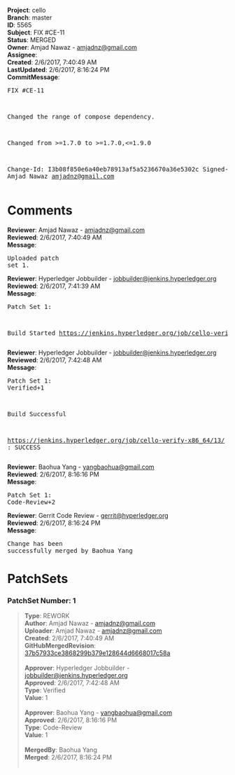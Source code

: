 <strong>Project</strong>: cello<br><strong>Branch</strong>: master<br><strong>ID</strong>: 5565<br><strong>Subject</strong>: FIX #CE-11<br><strong>Status</strong>: MERGED<br><strong>Owner</strong>: Amjad Nawaz - amjadnz@gmail.com<br><strong>Assignee</strong>:<br><strong>Created</strong>: 2/6/2017, 7:40:49 AM<br><strong>LastUpdated</strong>: 2/6/2017, 8:16:24 PM<br><strong>CommitMessage</strong>:<br><pre>FIX #CE-11

Changed the range of compose dependency.

Changed from >=1.7.0
to >=1.7.0,<=1.9.0

Change-Id: I3b08f850e6a40eb78913af5a5236670a36e5302c
Signed-off-by: Amjad Nawaz <amjadnz@gmail.com>
</pre><h1>Comments</h1><strong>Reviewer</strong>: Amjad Nawaz - amjadnz@gmail.com<br><strong>Reviewed</strong>: 2/6/2017, 7:40:49 AM<br><strong>Message</strong>: <pre>Uploaded patch set 1.</pre><strong>Reviewer</strong>: Hyperledger Jobbuilder - jobbuilder@jenkins.hyperledger.org<br><strong>Reviewed</strong>: 2/6/2017, 7:41:39 AM<br><strong>Message</strong>: <pre>Patch Set 1:

Build Started https://jenkins.hyperledger.org/job/cello-verify-x86_64/13/</pre><strong>Reviewer</strong>: Hyperledger Jobbuilder - jobbuilder@jenkins.hyperledger.org<br><strong>Reviewed</strong>: 2/6/2017, 7:42:48 AM<br><strong>Message</strong>: <pre>Patch Set 1: Verified+1

Build Successful 

https://jenkins.hyperledger.org/job/cello-verify-x86_64/13/ : SUCCESS</pre><strong>Reviewer</strong>: Baohua Yang - yangbaohua@gmail.com<br><strong>Reviewed</strong>: 2/6/2017, 8:16:16 PM<br><strong>Message</strong>: <pre>Patch Set 1: Code-Review+2</pre><strong>Reviewer</strong>: Gerrit Code Review - gerrit@hyperledger.org<br><strong>Reviewed</strong>: 2/6/2017, 8:16:24 PM<br><strong>Message</strong>: <pre>Change has been successfully merged by Baohua Yang</pre><h1>PatchSets</h1><h3>PatchSet Number: 1</h3><blockquote><strong>Type</strong>: REWORK<br><strong>Author</strong>: Amjad Nawaz - amjadnz@gmail.com<br><strong>Uploader</strong>: Amjad Nawaz - amjadnz@gmail.com<br><strong>Created</strong>: 2/6/2017, 7:40:49 AM<br><strong>GitHubMergedRevision</strong>: [37b57933ce3868299b379e128644d6668017c58a](https://github.com/hyperledger/cello/commit/37b57933ce3868299b379e128644d6668017c58a)<br><br><strong>Approver</strong>: Hyperledger Jobbuilder - jobbuilder@jenkins.hyperledger.org<br><strong>Approved</strong>: 2/6/2017, 7:42:48 AM<br><strong>Type</strong>: Verified<br><strong>Value</strong>: 1<br><br><strong>Approver</strong>: Baohua Yang - yangbaohua@gmail.com<br><strong>Approved</strong>: 2/6/2017, 8:16:16 PM<br><strong>Type</strong>: Code-Review<br><strong>Value</strong>: 1<br><br><strong>MergedBy</strong>: Baohua Yang<br><strong>Merged</strong>: 2/6/2017, 8:16:24 PM<br><br></blockquote>